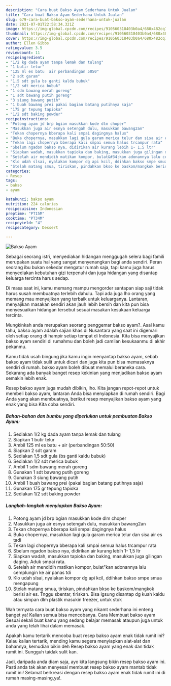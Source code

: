 ```yaml
---
description: "Cara buat Bakso Ayam Sederhana Untuk Jualan"
title: "Cara buat Bakso Ayam Sederhana Untuk Jualan"
slug: 679-cara-buat-bakso-ayam-sederhana-untuk-jualan
date: 2021-07-01T22:58:34.321Z
image: https://img-global.cpcdn.com/recipes/910560318403b0a4/680x482cq70/bakso-ayam-foto-resep-utama.jpg
thumbnail: https://img-global.cpcdn.com/recipes/910560318403b0a4/680x482cq70/bakso-ayam-foto-resep-utama.jpg
cover: https://img-global.cpcdn.com/recipes/910560318403b0a4/680x482cq70/bakso-ayam-foto-resep-utama.jpg
author: Ellen Gibbs
ratingvalue: 3.5
reviewcount: 11
recipeingredient:
- "1/2 kg dada ayam tanpa lemak dan tulang"
- "1 butir telur"
- "125 ml es batu  air perbandingan 5050"
- "2 sdt garam"
- "1,5 sdt gula bs ganti kaldu bubuk"
- "1/2 sdt merica bubuk"
- "1 sdm bawang merah goreng"
- "1 sdt bawang putih goreng"
- "3 siung bawang putih"
- "1 buah bawang prei pakai bagian batang putihnya saja"
- "175 gr tepung tapioka"
- "1/2 sdt baking powder"
recipeinstructions:
- "Potong ayam jd brp bgian masukkan kode dlm choper"
- "Masukkan juga air esnya setengah dulu, masukkan bawang2an"
- "Tekan chopernya bberapa kali smpai dagingnya halus"
- "Buka chopernya, masukkan lagi gula garam merica telur dan sisa air es tadi"
- "Tekan lagi chopernya bberapa kali smpai semua halus trcampur rata"
- "Sbelum ngadon bakso nya, didirikan air kurang lebih 1- 1,5 ltr"
- "Siapkan wadah, masukkan tapioka dan baking, masukkan juga gilingan daging. Aduk smpai rata."
- "Setelah air mendidih matikan kompor, bulat&#34;kan adonannya lalu cemplungin ke air panas tdi"
- "Klo udah slsai, nyalakan kompor dg api kcil, ddihkan bakso smpe smua mengapung"
- "Stelah matang smua, tiriskan, pindahkan bkso ke baskom/mangkok berisi air es. Tnggu sbentar, tiriskan. Bisa lgsung disantap dg kuah kaldu atau simpan dlm plastik masukin freezer, untuk stok"
categories:
- Resep
tags:
- bakso
- ayam

katakunci: bakso ayam 
nutrition: 224 calories
recipecuisine: Indonesian
preptime: "PT15M"
cooktime: "PT34M"
recipeyield: "4"
recipecategory: Dessert

---
```



![Bakso Ayam](https://img-global.cpcdn.com/recipes/910560318403b0a4/680x482cq70/bakso-ayam-foto-resep-utama.jpg)

Sebagai seorang istri, menyediakan hidangan menggugah selera bagi famili merupakan suatu hal yang sangat menyenangkan bagi anda sendiri. Peran seorang ibu bukan sekedar mengatur rumah saja, tapi kamu juga harus menyediakan kebutuhan gizi terpenuhi dan juga hidangan yang disantap keluarga tercinta harus sedap.

Di masa  saat ini, kamu memang mampu mengorder santapan siap saji tidak harus susah membuatnya terlebih dahulu. Tapi ada juga lho orang yang memang mau menyajikan yang terbaik untuk keluarganya. Lantaran, menyajikan masakan sendiri akan jauh lebih bersih dan kita pun bisa menyesuaikan hidangan tersebut sesuai masakan kesukaan keluarga tercinta. 



Mungkinkah anda merupakan seorang penggemar bakso ayam?. Asal kamu tahu, bakso ayam adalah sajian khas di Nusantara yang saat ini digemari oleh setiap orang di hampir setiap tempat di Indonesia. Kita bisa menyajikan bakso ayam sendiri di rumahmu dan boleh jadi camilan kesukaanmu di akhir pekanmu.

Kamu tidak usah bingung jika kamu ingin menyantap bakso ayam, sebab bakso ayam tidak sulit untuk dicari dan juga kita pun bisa memasaknya sendiri di rumah. bakso ayam boleh dibuat memalui beraneka cara. Sekarang ada banyak banget resep kekinian yang menjadikan bakso ayam semakin lebih enak.

Resep bakso ayam juga mudah dibikin, lho. Kita jangan repot-repot untuk membeli bakso ayam, lantaran Anda bisa menyiapkan di rumah sendiri. Bagi Anda yang akan membuatnya, berikut resep menyajikan bakso ayam yang enak yang bisa Kita coba sendiri.

<!--inarticleads1-->

##### Bahan-bahan dan bumbu yang diperlukan untuk pembuatan Bakso Ayam:

1. Sediakan 1/2 kg dada ayam tanpa lemak dan tulang
1. Siapkan 1 butir telur
1. Ambil 125 ml es batu + air (perbandingan 50:50)
1. Siapkan 2 sdt garam
1. Sediakan 1,5 sdt gula (bs ganti kaldu bubuk)
1. Sediakan 1/2 sdt merica bubuk
1. Ambil 1 sdm bawang merah goreng
1. Gunakan 1 sdt bawang putih goreng
1. Gunakan 3 siung bawang putih
1. Ambil 1 buah bawang prei (pakai bagian batang putihnya saja)
1. Gunakan 175 gr tepung tapioka
1. Sediakan 1/2 sdt baking powder




<!--inarticleads2-->

##### Langkah-langkah menyiapkan Bakso Ayam:

1. Potong ayam jd brp bgian masukkan kode dlm choper
1. Masukkan juga air esnya setengah dulu, masukkan bawang2an
1. Tekan chopernya bberapa kali smpai dagingnya halus
1. Buka chopernya, masukkan lagi gula garam merica telur dan sisa air es tadi
1. Tekan lagi chopernya bberapa kali smpai semua halus trcampur rata
1. Sbelum ngadon bakso nya, didirikan air kurang lebih 1- 1,5 ltr
1. Siapkan wadah, masukkan tapioka dan baking, masukkan juga gilingan daging. Aduk smpai rata.
1. Setelah air mendidih matikan kompor, bulat&#34;kan adonannya lalu cemplungin ke air panas tdi
1. Klo udah slsai, nyalakan kompor dg api kcil, ddihkan bakso smpe smua mengapung
1. Stelah matang smua, tiriskan, pindahkan bkso ke baskom/mangkok berisi air es. Tnggu sbentar, tiriskan. Bisa lgsung disantap dg kuah kaldu atau simpan dlm plastik masukin freezer, untuk stok




Wah ternyata cara buat bakso ayam yang nikamt sederhana ini enteng banget ya! Kalian semua bisa mencobanya. Cara Membuat bakso ayam Sesuai sekali buat kamu yang sedang belajar memasak ataupun juga untuk anda yang telah lihai dalam memasak.

Apakah kamu tertarik mencoba buat resep bakso ayam enak tidak rumit ini? Kalau kalian tertarik, mending kamu segera menyiapkan alat-alat dan bahannya, kemudian bikin deh Resep bakso ayam yang enak dan tidak rumit ini. Sungguh taidak sulit kan. 

Jadi, daripada anda diam saja, ayo kita langsung bikin resep bakso ayam ini. Pasti anda tak akan menyesal membuat resep bakso ayam mantab tidak rumit ini! Selamat berkreasi dengan resep bakso ayam enak tidak rumit ini di rumah masing-masing,ya!.

